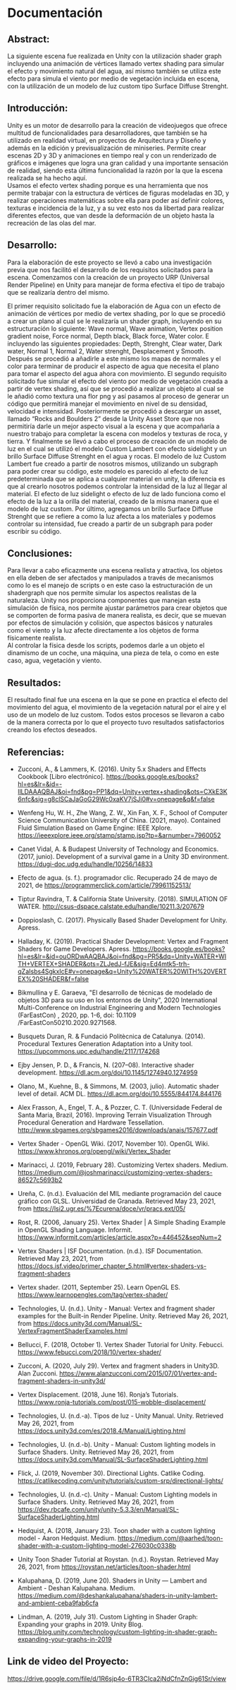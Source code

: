 # Documentación 
## Abstract: 
La siguiente escena fue realizada en Unity con la utilización shader graph incluyendo una animación de vértices llamado vertex shading para simular el efecto y movimiento natural del agua, así mismo también se utiliza este efecto para simula el viento por medio de vegetación incluida en escena, con la utilización de un modelo de luz custom tipo Surface Diffuse Strenght.

## Introducción: 
Unity es un motor de desarrollo para la creación de videojuegos que ofrece multitud de funcionalidades para desarrolladores, que también se ha utilizado en realidad virtual, en proyectos de Arquitectura y Diseño y además en la edición y previsualización de miniseries. Permite crear escenas 2D y 3D y animaciones en tiempo real y con un renderizado de gráficos e imágenes que logra una gran calidad y una importante sensación de realidad, siendo esta última funcionalidad la razón por la que la escena realizada se ha hecho aquí.  
Usamos el efecto vertex shading porque es una herramienta que nos permite trabajar con la estructura de vértices de figuras modeladas en 3D, y realizar operaciones matemáticas sobre ella para poder así definir colores, texturas e incidencia de la luz, y a su vez esto nos da libertad para realizar diferentes efectos, que van desde la deformación de un objeto hasta la recreación de las olas del mar. 

## Desarrollo: 
Para la elaboración de este proyecto se llevó a cabo una investigación previa que nos facilitó el desarrollo de los requisitos solicitados para la escena. Comenzamos con la creación de un proyecto URP (Universal Render Pipeline) en Unity para manejar de forma efectiva el tipo de trabajo que se realizaría dentro del mismo. 

El primer requisito solicitado fue la elaboración de Agua con un efecto de animación de vértices por medio de vertex shading, por lo que se procedió a crear un plano al cual se le realizaría un shader graph, incluyendo en su estructuración lo siguiente: Wave normal, Wave animation, Vertex position gradient noise, Force normal, Depth black, Black force, Water color. E incluyendo las siguientes propiedades: Depth, Strenght, Clear water, Dark water, Normal 1, Normal 2, Water strenght, Desplacement y Smooth.  
Después se procedió a añadirle a este mismo los mapas de normales y el color para terminar de producir el aspecto de agua que necesita el plano para tomar el aspecto del agua ahora con movimiento. 
El segundo requisito solicitado fue simular el efecto del viento por medio de vegetación creada a partir de vertex shading, así que se procedió a realizar un objeto al cual se le añadió como textura una flor png y así pasamos al proceso de generar un código que permitirá manejar el movimiento en nivel de su densidad, velocidad e intensidad. 
Posteriormente se procedió a descargar un asset, llamado “Rocks and Boulders 2” desde la Unity Asset Store que nos permitiría darle un mejor aspecto visual a la escena y que acompañaría a nuestro trabajo para completar la escena con modelos y texturas de roca, y tierra.
Y finalmente se llevó a cabo el proceso de creación de un modelo de luz en el cual se utilizó el modelo Custom Lambert con efecto sidelight y un brillo Surface Diffuse Strenght en el agua y rocas. El modelo de luz Custom Lambert fue creado a partir de nosotros mismos, utilizando un subgraph para poder crear su código, este modelo es parecido al efecto de luz predeterminada que se aplica a cualquier material en unity, la diferencia es que al crearlo nosotros podemos controlar la intensidad de la luz al llegar al material. El efecto de luz sidelight o efecto de luz de lado funciona como el efecto de la luz a la orilla del material, creado de la misma manera que el modelo de luz custom.
Por último, agregamos un brillo Surface Diffuse Strenght que se refiere a como la luz afecta a los materiales y podemos controlar su intensidad, fue creado a partir de un subgraph para poder escribir su código.

## Conclusiones: 
Para llevar a cabo eficazmente una escena realista y atractiva, los objetos en ella deben de ser afectados y manipulados a través de mecanismos como lo es el manejo de scripts o en este caso la estructuración de un shadergraph que nos permite simular los aspectos realistas de la naturaleza. Unity nos proporciona componentes que manejan esta simulación de física, nos permite ajustar parámetros para crear objetos que se comporten de forma pasiva de manera realista, es decir, que se muevan por efectos de simulación y colisión, que aspectos básicos y naturales como el viento y la luz afecte directamente a los objetos de forma físicamente realista.  
Al controlar la física desde los scripts, podemos darle a un objeto el dinamismo de un coche, una máquina, una pieza de tela, o como en este caso, agua, vegetación y viento. 

## Resultados: 
El resultado final fue una escena en la que se pone en practica el efecto del movimiento del agua, el movimiento de la vegetación natural por el aire y el uso de un modelo de luz custom. Todos estos procesos se llevaron a cabo de la manera correcta por lo que el proyecto tuvo resultados satisfactorios creando los efectos deseados.

## Referencias: 
-	Zucconi, A., & Lammers, K. (2016). Unity 5.x Shaders and Effects Cookbook [Libro electrónico]. https://books.google.es/books?hl=es&lr=&id=-llLDAAAQBAJ&oi=fnd&pg=PP1&dq=Unity+vertex+shading&ots=CXkE3K6nfc&sig=g8clSCaJaGoG29Wc0xaKV7jSJi0#v=onepage&q&f=false 

-	Wenfeng Hu, W. H., Zhe Wang, Z. W., Xin Fan, X. F., School of Computer Science Communication University of China. (2021, mayo). Contained Fluid Simulation Based on Game Engine: IEEE Xplore. https://ieeexplore.ieee.org/stamp/stamp.jsp?tp=&arnumber=7960052 

-	Canet Vidal, A. & Budapest University of Technology and Economics. (2017, junio). Development of a survival game in a Unity 3D environment. https://dugi-doc.udg.edu/handle/10256/14833 

-	Efecto de agua. (s. f.). programador clic. Recuperado 24 de mayo de 2021, de https://programmerclick.com/article/79961152513/ 

-	Tiptur Ravindra, T. & California State University. (2018). SIMULATION OF WATER. http://csus-dspace.calstate.edu/handle/10211.3/207679 

-	Doppioslash, C. (2017). Physically Based Shader Development for Unity. Apress. 

-	Halladay, K. (2019). Practical Shader Development: Vertex and Fragment Shaders for Game Developers. Apress. https://books.google.es/books?hl=es&lr=&id=ouORDwAAQBAJ&oi=fnd&pg=PR5&dq=Unity+WATER+WITH+VERTEX+SHADER&ots=ZLJedJ-fJE&sig=Ed4mtk5-trh-qZaIsbs4SgkxIcE#v=onepage&q=Unity%20WATER%20WITH%20VERTEX%20SHADER&f=false 

-	Bikmullina y E. Garaeva, "El desarrollo de técnicas de modelado de objetos 3D para su uso en los entornos de Unity", 2020 International Multi-Conference on Industrial Engineering and Modern Technologies (FarEastCon) , 2020, pp. 1-6, doi: 10.1109 /FarEastCon50210.2020.9271568. 

-	Busquets Duran, R. & Fundació Politècnica de Catalunya. (2014). Procedural Textures Generation Adaptation into a Unity tool. https://upcommons.upc.edu/handle/2117/174268 

-	Ejby Jensen, P. D., & Francis, N. (207–08). Interactive shader development. https://dl.acm.org/doi/10.1145/1274940.1274959 

-	Olano, M., Kuehne, B., & Simmons, M. (2003, julio). Automatic shader level of detail. ACM DL. https://dl.acm.org/doi/10.5555/844174.844176 

-	Alex Frasson, A.,  Engel, T. A., & Pozzer, C. T. (Universidade Federal de Santa Maria, Brazil, 2016). Improving Terrain Visualization Through Procedural Generation and Hardware Tessellation. http://www.sbgames.org/sbgames2016/downloads/anais/157677.pdf


-	Vertex Shader - OpenGL Wiki. (2017, November 10). OpenGL Wiki. https://www.khronos.org/opengl/wiki/Vertex_Shader


-	Marinacci, J. (2019, February 28). Customizing Vertex shaders. Medium. https://medium.com/@joshmarinacci/customizing-vertex-shaders-86527c5693b2

-	Ureña, C. (n.d.). Evaluación del MIL mediante programación del cauce gráfico con GLSL. Universidad de Granada. Retrieved May 23, 2021, from https://lsi2.ugr.es/%7Ecurena/doce/vr/pracs.ext/05/

-	Rost, R. (2006, January 25). Vertex Shader | A Simple Shading Example in OpenGL Shading Language. Informit. https://www.informit.com/articles/article.aspx?p=446452&seqNum=2


-	Vertex Shaders | ISF Documentation. (n.d.). ISF Documentation. Retrieved May 23, 2021, from https://docs.isf.video/primer_chapter_5.html#vertex-shaders-vs-fragment-shaders

-	Vertex shader. (2011, September 25). Learn OpenGL ES. https://www.learnopengles.com/tag/vertex-shader/


-	Technologies, U. (n.d.). Unity - Manual: Vertex and fragment shader examples for the Built-in Render Pipeline. Unity. Retrieved May 26, 2021, from https://docs.unity3d.com/Manual/SL-VertexFragmentShaderExamples.html


-	Bellucci, F. (2018, October 1). Vertex Shader Tutorial for Unity. Febucci. https://www.febucci.com/2018/10/vertex-shader/


-	Zucconi, A. (2020, July 29). Vertex and fragment shaders in Unity3D. Alan Zucconi. https://www.alanzucconi.com/2015/07/01/vertex-and-fragment-shaders-in-unity3d/

-	Vertex Displacement. (2018, June 16). Ronja’s Tutorials. https://www.ronja-tutorials.com/post/015-wobble-displacement/


-	Technologies, U. (n.d.-a). Tipos de luz - Unity Manual. Unity. Retrieved May 26, 2021, from https://docs.unity3d.com/es/2018.4/Manual/Lighting.html


-	Technologies, U. (n.d.-b). Unity - Manual: Custom lighting models in Surface Shaders. Unity. Retrieved May 26, 2021, from https://docs.unity3d.com/Manual/SL-SurfaceShaderLighting.html

-	Flick, J. (2019, November 30). Directional Lights. Catlike Coding. https://catlikecoding.com/unity/tutorials/custom-srp/directional-lights/


-	Technologies, U. (n.d.-c). Unity - Manual: Custom Lighting models in Surface Shaders. Unity. Retrieved May 26, 2021, from https://dev.rbcafe.com/unity/unity-5.3.3/en/Manual/SL-SurfaceShaderLighting.html


-	Hedquist, A. (2018, January 23). Toon shader with a custom lighting model - Aaron Hedquist. Medium. https://medium.com/@aarhed/toon-shader-with-a-custom-lighting-model-276030c0338b


-	Unity Toon Shader Tutorial at Roystan. (n.d.). Roystan. Retrieved May 26, 2021, from https://roystan.net/articles/toon-shader.html


-	Kalupahana, D. (2019, June 20). Shaders in Unity — Lambert and Ambient - Deshan Kalupahana. Medium. https://medium.com/@deshankalupahana/shaders-in-unity-lambert-and-ambient-ceba9fab6cfa


-	Lindman, A. (2019, July 31). Custom Lighting in Shader Graph: Expanding your graphs in 2019. Unity Blog. https://blog.unity.com/technology/custom-lighting-in-shader-graph-expanding-your-graphs-in-2019

## Link de video del Proyecto:
https://drive.google.com/file/d/1R6sjp4o-6TR3CIca2jNdCfnZnGig61Sr/view

